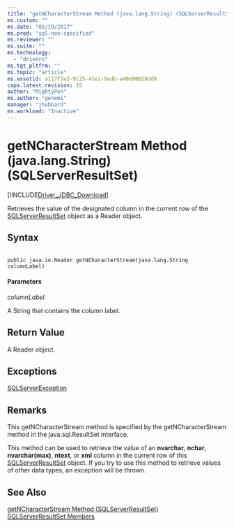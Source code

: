```yaml
---
title: "getNCharacterStream Method (java.lang.String) (SQLServerResultSet) | Microsoft Docs"
ms.custom: ""
ms.date: "01/19/2017"
ms.prod: "sql-non-specified"
ms.reviewer: ""
ms.suite: ""
ms.technology: 
  - "drivers"
ms.tgt_pltfrm: ""
ms.topic: "article"
ms.assetid: a117f3a3-9c25-41e1-9adb-a40e90620dd6
caps.latest.revision: 15
author: "MightyPen"
ms.author: "genemi"
manager: "jhubbard"
ms.workload: "Inactive"
---
```

# getNCharacterStream Method (java.lang.String) (SQLServerResultSet)
[!INCLUDE[Driver_JDBC_Download](../../../includes/driver_jdbc_download.md)]

  Retrieves the value of the designated column in the current row of the [SQLServerResultSet](../../../connect/jdbc/reference/sqlserverresultset-class.md) object as a Reader object.  
  
## Syntax  
  
```  
  
public java.io.Reader getNCharacterStream(java.lang.String columnLabel)  
```  
  
#### Parameters  
 *columnLabel*  
  
 A String that contains the column label.  
  
## Return Value  
 A Reader object.  
  
## Exceptions  
 [SQLServerException](../../../connect/jdbc/reference/sqlserverexception-class.md)  
  
## Remarks  
 This getNCharacterStream method is specified by the getNCharacterStream method in the java.sql.ResultSet interface.  
  
 This method can be used to retrieve the value of an **nvarchar**, **nchar**, **nvarchar(max)**, **ntext**, or **xml** column in the current row of this [SQLServerResultSet](../../../connect/jdbc/reference/sqlserverresultset-class.md) object. If you try to use this method to retrieve values of other data types, an exception will be thrown.  
  
## See Also  
 [getNCharacterStream Method &#40;SQLServerResultSet&#41;](../../../connect/jdbc/reference/getncharacterstream-method-sqlserverresultset.md)   
 [SQLServerResultSet Members](../../../connect/jdbc/reference/sqlserverresultset-members.md)  
  
  
